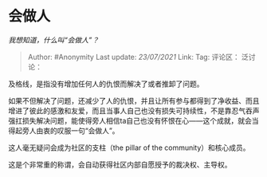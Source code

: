 # 会做人
*我想知道，什么叫“会做人”？*

> Author: #Anonymity
> Last update: *23/07/2021*
> Link:
> Tag:
> 评论区：
> 泛讨论：

及格线，是指没有增加任何人的仇恨而解决了或者推卸了问题。

如果不但解决了问题，还减少了人的仇恨，并且让所有参与都得到了净收益、而且增进了彼此的感激和友爱，而且当事人自己也没有损失可持续性，不是靠忍气吞声强扛损失解决问题，能使得旁人相信ta自己也没有怀恨在心——这个成就，就会当得起旁人由衷的叹服一句“会做人”。

这人毫无疑问会成为社区的支柱（the pillar of the community）和核心成员。

这是个非常重的称谓，会自动获得社区内部自愿授予的裁决权、主导权。
